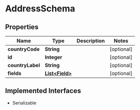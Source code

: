 

# AddressSchema


## Properties

| Name | Type | Description | Notes |
|------------ | ------------- | ------------- | -------------|
|**countryCode** | **String** |  |  [optional] |
|**id** | **Integer** |  |  [optional] |
|**countryLabel** | **String** |  |  [optional] |
|**fields** | [**List&lt;Field&gt;**](Field.md) |  |  [optional] |


## Implemented Interfaces

* Serializable


